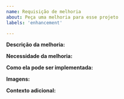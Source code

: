 ```yaml
---
name: Requisição de melhoria
about: Peça uma melhoria para esse projeto
labels: 'enhancement'

---
```


**Descrição da melhoria:**
<!-- Descreva a melhoria e suas características mais importantes. -->

**Necessidade da melhoria:**
<!-- Descreva o porquê da melhoria ser necessária. -->

**Como ela pode ser implementada:**
<!-- Dê ideias de como a melhoria pode ser implementada no projeto. -->

**Imagens:**
<!-- Se aplicável, adicione uma imagem que ajude no entendimento da melhoria. -->

**Contexto adicional:**
<!-- Adicione qualquer informação adicional que achar necessária. -->
